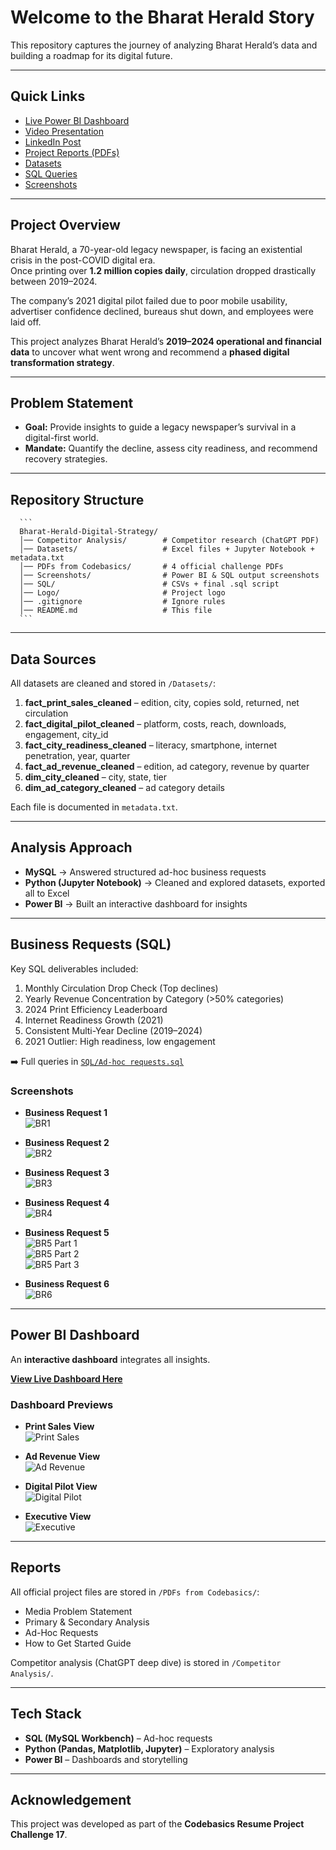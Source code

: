   # Welcome to the Bharat Herald Story

  This repository captures the journey of analyzing Bharat Herald’s data and building a roadmap for its digital future.  

  ---

  ## Quick Links
  - [Live Power BI Dashboard](https://app.powerbi.com/view?r=eyJrIjoiYmMzZTY3NTItMmUzMi00MjlkLWE0YTktYThjZmU2MDZjN2Y4IiwidCI6ImM2ZTU0OWIzLTVmNDUtNDAzMi1hYWU5LWQ0MjQ0ZGM1YjJjNCJ9)  
  - [Video Presentation](https://www.youtube.com/watch?v=qdC7o9j253E)  
  - [LinkedIn Post](https://www.linkedin.com/feed/update/urn:li:ugcPost:7377953241269055488/)  
  - [Project Reports (PDFs)](PDFs%20from%20Codebasics/)  
  - [Datasets](Datasets/)  
  - [SQL Queries](SQL/Ad-hoc%20requests.sql)  
  - [Screenshots](Screenshots/)  

  ---

  ## Project Overview
  Bharat Herald, a 70-year-old legacy newspaper, is facing an existential crisis in the post-COVID digital era.  
  Once printing over **1.2 million copies daily**, circulation dropped drastically between 2019–2024.  

  The company’s 2021 digital pilot failed due to poor mobile usability, advertiser confidence declined, bureaus shut down, and employees were laid off.

  This project analyzes Bharat Herald’s **2019–2024 operational and financial data** to uncover what went wrong and recommend a **phased digital transformation strategy**.  

  ---

  ## Problem Statement
  - **Goal:** Provide insights to guide a legacy newspaper’s survival in a digital-first world.  
  - **Mandate:** Quantify the decline, assess city readiness, and recommend recovery strategies.

  ---

  ## Repository Structure
      ```
      Bharat-Herald-Digital-Strategy/
      │── Competitor Analysis/        # Competitor research (ChatGPT PDF)
      │── Datasets/                   # Excel files + Jupyter Notebook + metadata.txt
      │── PDFs from Codebasics/       # 4 official challenge PDFs
      │── Screenshots/                # Power BI & SQL output screenshots
      │── SQL/                        # CSVs + final .sql script
      │── Logo/                       # Project logo
      │── .gitignore                  # Ignore rules
      │── README.md                   # This file
      ```

  ---

  ## Data Sources
  All datasets are cleaned and stored in `/Datasets/`:

  1. **fact_print_sales_cleaned** – edition, city, copies sold, returned, net circulation  
  2. **fact_digital_pilot_cleaned** – platform, costs, reach, downloads, engagement, city_id  
  3. **fact_city_readiness_cleaned** – literacy, smartphone, internet penetration, year, quarter  
  4. **fact_ad_revenue_cleaned** – edition, ad category, revenue by quarter  
  5. **dim_city_cleaned** – city, state, tier  
  6. **dim_ad_category_cleaned** – ad category details  

  Each file is documented in `metadata.txt`.

  ---

  ## Analysis Approach
  - **MySQL** → Answered structured ad-hoc business requests  
  - **Python (Jupyter Notebook)** → Cleaned and explored datasets, exported all to Excel  
  - **Power BI** → Built an interactive dashboard for insights  

  ---

  ## Business Requests (SQL)
  Key SQL deliverables included:
  1. Monthly Circulation Drop Check (Top declines)  
  2. Yearly Revenue Concentration by Category (>50% categories)  
  3. 2024 Print Efficiency Leaderboard  
  4. Internet Readiness Growth (2021)  
  5. Consistent Multi-Year Decline (2019–2024)  
  6. 2021 Outlier: High readiness, low engagement  

  ➡️ Full queries in [`SQL/Ad-hoc requests.sql`](SQL/Ad-hoc%20requests.sql)  

  ### Screenshots
  - **Business Request 1**  
    ![BR1](Screenshots/Business%20Request%201.png)  

  - **Business Request 2**  
    ![BR2](Screenshots/Business%20Request%202.png)  

  - **Business Request 3**  
    ![BR3](Screenshots/Business%20Request%203.png)  

  - **Business Request 4**  
    ![BR4](Screenshots/Business%20Request%204.png)  

  - **Business Request 5**  
    ![BR5 Part 1](Screenshots/Business%20Request%205%20Part%201.png)  
    ![BR5 Part 2](Screenshots/Business%20Request%205%20Part%202.png)  
    ![BR5 Part 3](Screenshots/Business%20Request%205%20Part%203.png)  

  - **Business Request 6**  
    ![BR6](Screenshots/Business%20Request%206.png)  

  ---

  ## Power BI Dashboard
  An **interactive dashboard** integrates all insights.  

   [**View Live Dashboard Here**](https://app.powerbi.com/view?r=eyJrIjoiYmMzZTY3NTItMmUzMi00MjlkLWE0YTktYThjZmU2MDZjN2Y4IiwidCI6ImM2ZTU0OWIzLTVmNDUtNDAzMi1hYWU5LWQ0MjQ0ZGM1YjJjNCJ9)  

  ### Dashboard Previews
  - **Print Sales View**  
    ![Print Sales](Screenshots/Print%20Sales.png)  

  - **Ad Revenue View**  
    ![Ad Revenue](Screenshots/Ad%20Revenue.png)  

  - **Digital Pilot View**  
    ![Digital Pilot](Screenshots/Digital%20Pilot.png)  

  - **Executive View**  
    ![Executive](Screenshots/Executive.png)  

  ---

  ## Reports
  All official project files are stored in `/PDFs from Codebasics/`:
  - Media Problem Statement  
  - Primary & Secondary Analysis  
  - Ad-Hoc Requests  
  - How to Get Started Guide  

  Competitor analysis (ChatGPT deep dive) is stored in `/Competitor Analysis/`.

  ---

  ## Tech Stack
  - **SQL (MySQL Workbench)** – Ad-hoc requests  
  - **Python (Pandas, Matplotlib, Jupyter)** – Exploratory analysis  
  - **Power BI** – Dashboards and storytelling  

  ---

  ## Acknowledgement
  This project was developed as part of the **Codebasics Resume Project Challenge 17**.  
